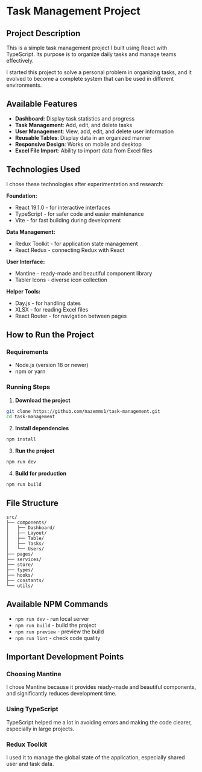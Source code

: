 # Task Management Project

## Project Description

This is a simple task management project I built using React with TypeScript. Its purpose is to organize daily tasks and manage teams effectively.

I started this project to solve a personal problem in organizing tasks, and it evolved to become a complete system that can be used in different environments.

## Available Features

- **Dashboard**: Display task statistics and progress
- **Task Management**: Add, edit, and delete tasks
- **User Management**: View, add, edit, and delete user information
- **Reusable Tables**: Display data in an organized manner
- **Responsive Design**: Works on mobile and desktop
- **Excel File Import**: Ability to import data from Excel files

## Technologies Used

I chose these technologies after experimentation and research:

**Foundation:**
- React 19.1.0 - for interactive interfaces
- TypeScript - for safer code and easier maintenance
- Vite - for fast building during development

**Data Management:**
- Redux Toolkit - for application state management
- React Redux - connecting Redux with React

**User Interface:**
- Mantine - ready-made and beautiful component library
- Tabler Icons - diverse icon collection

**Helper Tools:**
- Day.js - for handling dates
- XLSX - for reading Excel files
- React Router - for navigation between pages

## How to Run the Project

### Requirements
- Node.js (version 18 or newer)
- npm or yarn

### Running Steps

1. **Download the project**
```bash
git clone https://github.com/nazemms1/task-management.git
cd task-management
```

2. **Install dependencies**
```bash
npm install
```

3. **Run the project**
```bash
npm run dev
```

4. **Build for production**
```bash
npm run build
```

## File Structure

```
src/
├── components/          
│   ├── Dashboard/        
│   ├── Layout/           
│   ├── Table/           
│   ├── Tasks/           
│   └── Users/           
├── pages/               
├── services/             
├── store/               
├── types/                
├── hooks/                 
├── constants/           
└── utils/              
```

## Available NPM Commands

- `npm run dev` - run local server
- `npm run build` - build the project
- `npm run preview` - preview the build
- `npm run lint` - check code quality

## Important Development Points

### Choosing Mantine
I chose Mantine because it provides ready-made and beautiful components, and significantly reduces development time.

### Using TypeScript
TypeScript helped me a lot in avoiding errors and making the code clearer, especially in large projects.

### Redux Toolkit
I used it to manage the global state of the application, especially shared user and task data.
